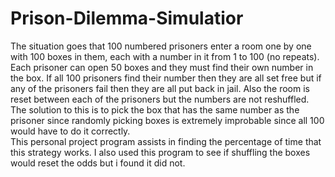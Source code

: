 # Prison-Dilemma-Simulatior
The situation goes that 100 numbered prisoners enter a room one by one with 100 boxes in them, each with a number in it from 1 to 100 (no repeats).<br>
Each prisoner can open 50 boxes and they must find their own number in the box. If all 100 prisoners find their number then they are all set free but if any of the prisoners fail then they are all put back in jail. Also the room is reset between each of the prisoners but the numbers are not reshuffled. <br>
The solution to this is to pick the box that has the same number as the prisoner since randomly picking boxes is extremely improbable since all 100 would have to do it correctly.<br>
This personal project program assists in finding the percentage of time that this strategy works. I also used this program to see if shuffling the boxes would reset the odds but i found it did not.<br>
